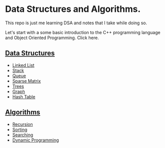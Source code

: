 # Data Structures and Algorithms.

This repo is just me learning DSA and notes that I take while doing so.

Let's start with a some basic introduction to the C++ programming language and Object Oriented Programming. Click here.

## [Data Structures](/DataStructure/README.md)

- [Linked List](/DataStructure/LinkedList/README.md)
- [Stack](/DataStructure/Stack/README.md)
- [Queue](/DataStructure/Queue/README.md)
- [Sparse Matrix](/DataStructure/SparseMatrix/README.md)
- [Trees](/DataStructure/Trees/README.md)
- [Graph](/DataStructure/Graph/README.md)
- [Hash Table](/DataStructure/HashTable/README.md)

## [Algorithms](/Algorithms/README.md)

- [Recursion](/Algorithms/Recursion/README.md)
- [Sorting](/Algorithms/Sorting/README.md)
- [Searching](/Algorithms/Searching/README.md)
- [Dynamic Programming](/Algorithms/DynamicProgramming/README.md)
